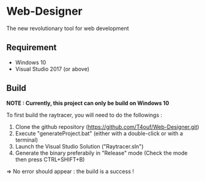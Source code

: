 # Web-Designer
The new revolutionary tool for web development 

## Requirement

* Windows 10
* Visual Studio 2017 (or above)

## Build

**NOTE : Currently, this project can only be build on Windows 10**

To first build the raytracer, you will need to do the followings : 
1. Clone the  github repository (https://github.com/T4ouf/Web-Designer.git)
2. Execute "generateProject.bat" (either with a double-click or with a terminal)
3. Launch the Visual Studio Solution ("Raytracer.sln")
4. Generate the binary preferabily in "Release" mode (Check the mode then press CTRL+SHIFT+B)

=> No error should appear : the build is a success !